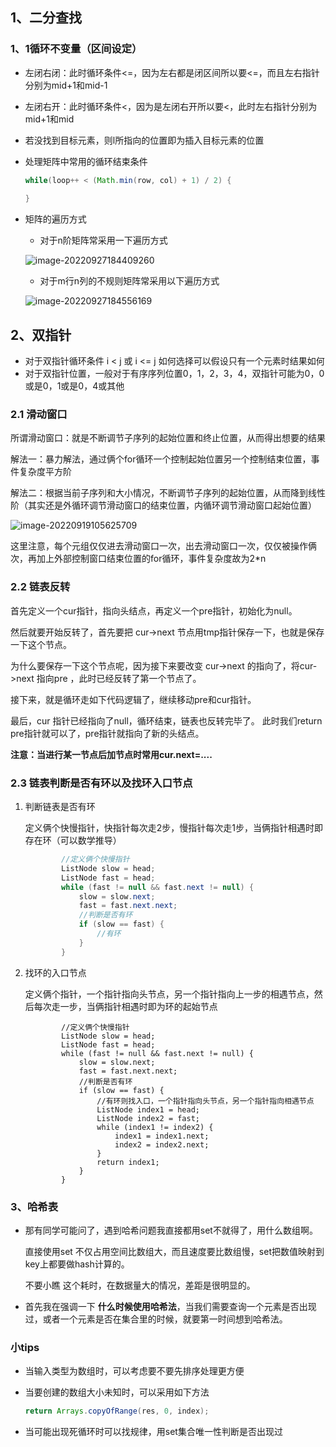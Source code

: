 ## 1、二分查找

### 1、1循环不变量（区间设定）

- 左闭右闭：此时循环条件<=，因为左右都是闭区间所以要<=，而且左右指针分别为mid+1和mid-1

- 左闭右开：此时循环条件<，因为是左闭右开所以要<，此时左右指针分别为mid+1和mid

- 若没找到目标元素，则l所指向的位置即为插入目标元素的位置

- 处理矩阵中常用的循环结束条件

  ```java
  while(loop++ < (Math.min(row, col) + 1) / 2) {
  	
  }
  ```

- 矩阵的遍历方式

  - 对于n阶矩阵常采用一下遍历方式

  ![image-20220927184409260](C:\Users\王子龙\AppData\Roaming\Typora\typora-user-images\image-20220927184409260.png)

  - 对于m行n列的不规则矩阵常采用以下遍历方式

  ![image-20220927184556169](C:\Users\王子龙\AppData\Roaming\Typora\typora-user-images\image-20220927184556169.png)

## 2、双指针

- 对于双指针循环条件 i < j 或 i <= j 如何选择可以假设只有一个元素时结果如何
- 对于双指针位置，一般对于有序序列位置0，1，2，3，4，双指针可能为0，0或是0，1或是0，4或其他

### 2.1 滑动窗口

所谓滑动窗口：就是不断调节子序列的起始位置和终止位置，从而得出想要的结果

解法一：暴力解法，通过俩个for循环一个控制起始位置另一个控制结束位置，事件复杂度平方阶

解法二：根据当前子序列和大小情况，不断调节子序列的起始位置，从而降到线性阶（其实还是外循环调节滑动窗口的结束位置，内循环调节滑动窗口起始位置）

![image-20220919105625709](C:\Users\王子龙\AppData\Roaming\Typora\typora-user-images\image-20220919105625709.png)

这里注意，每个元组仅仅进去滑动窗口一次，出去滑动窗口一次，仅仅被操作俩次，再加上外部控制窗口结束位置的for循环，事件复杂度故为2*n

### 2.2 链表反转

首先定义一个cur指针，指向头结点，再定义一个pre指针，初始化为null。

然后就要开始反转了，首先要把 cur->next 节点用tmp指针保存一下，也就是保存一下这个节点。

为什么要保存一下这个节点呢，因为接下来要改变 cur->next 的指向了，将cur->next 指向pre ，此时已经反转了第一个节点了。

接下来，就是循环走如下代码逻辑了，继续移动pre和cur指针。

最后，cur 指针已经指向了null，循环结束，链表也反转完毕了。 此时我们return pre指针就可以了，pre指针就指向了新的头结点。

**注意：当进行某一节点后加节点时常用cur.next=....**

### 2.3 链表判断是否有环以及找环入口节点

1. 判断链表是否有环

   定义俩个快慢指针，快指针每次走2步，慢指针每次走1步，当俩指针相遇时即存在环（可以数学推导）

   ```java
           //定义俩个快慢指针
           ListNode slow = head;
           ListNode fast = head;
           while (fast != null && fast.next != null) {
               slow = slow.next;
               fast = fast.next.next;
               //判断是否有环
               if (slow == fast) {
                   //有环
               }
           }
   ```

   

2. 找环的入口节点

   定义俩个指针，一个指针指向头节点，另一个指针指向上一步的相遇节点，然后每次走一步，当俩指针相遇时即为环的起始节点  

   ```
           //定义俩个快慢指针
           ListNode slow = head;
           ListNode fast = head;
           while (fast != null && fast.next != null) {
               slow = slow.next;
               fast = fast.next.next;
               //判断是否有环
               if (slow == fast) {
                   //有环则找入口，一个指针指向头节点，另一个指针指向相遇节点
                   ListNode index1 = head;
                   ListNode index2 = fast;
                   while (index1 != index2) {
                       index1 = index1.next;
                       index2 = index2.next;
                   }
                   return index1;
               }
           }
   ```


### 3、哈希表

- 那有同学可能问了，遇到哈希问题我直接都用set不就得了，用什么数组啊。

  直接使用set 不仅占用空间比数组大，而且速度要比数组慢，set把数值映射到key上都要做hash计算的。

  不要小瞧 这个耗时，在数据量大的情况，差距是很明显的。

- 首先我在强调一下 **什么时候使用哈希法**，当我们需要查询一个元素是否出现过，或者一个元素是否在集合里的时候，就要第一时间想到哈希法。



### 小tips

- 当输入类型为数组时，可以考虑要不要先排序处理更方便

- 当要创建的数组大小未知时，可以采用如下方法

  ```java
  return Arrays.copyOfRange(res, 0, index);
  ```

- 当可能出现死循环时可以找规律，用set集合唯一性判断是否出现过
